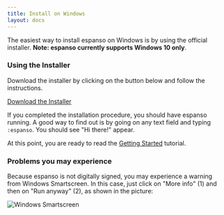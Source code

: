 ```yaml
---
title: Install on Windows
layout: docs
---
```

The easiest way to install espanso on Windows is by using the official installer.  **Note: espanso currently supports Windows 10 only**.

### Using the Installer

Download the installer by clicking on the button below and follow the instructions.

<div class="">
<a class="btn btn-lg mybtn mb-4" href="https://github.com/federico-terzi/espanso/releases/latest/download/espanso-win-installer.exe" role="button">Download the Installer</a>
</div>

If you completed the installation procedure, you should have espanso running.
A good way to find out is by going on any text field and typing `:espanso`. 
You should see "Hi there!" appear.

At this point, you are ready to read the [Getting Started](/docs/get-started/) tutorial.

### Problems you may experience

Because espanso is not digitally signed, you may experience a warning from
Windows Smartscreen. In this case, just click on "More info" (1) and then
on "Run anyway" (2), as shown in the picture:

![Windows Smartscreen](/img/docs/windows-smartscreen.png)
